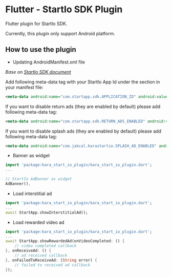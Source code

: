 # Flutter - StartIo SDK Plugin

Flutter plugin for StartIo SDK.

Currently, this plugin only support Android platform. 
## How to use the plugin 

* Updating AndroidManifest.xml file

_Base on [StartIo SDK document](https://support.startapp.com/hc/en-us/articles/360002411114-Android-Standard-#Step1,AddingandInitializingtheSDKtoYourProject)_

Add following meta-data tag with your StartIo App Id under the <application> section in your manifest file:
```xml
<meta-data android:name="com.startapp.sdk.APPLICATION_ID" android:value="startapp_app_id" />
```

If you want to disable return ads (they are enabled by default) please add following meta-data tag:
```xml
<meta-data android:name="com.startapp.sdk.RETURN_ADS_ENABLED" android:value="false" />
```

If you want to disable splash ads (they are enabled by default) please add following meta-data tag:
```xml
<meta-data android:name="com.jakcal.karastartio.SPLASH_AD_ENABLED" android:value="false" />
```

* Banner as widget
```dart
import 'package:kara_start_io_plugin/kara_start_io_plugin.dart';
...

// StartIo AdBanner as widget
AdBanner(),
```

* Load interstitial ad
```dart
import 'package:kara_start_io_plugin/kara_start_io_plugin.dart';
...
await StartApp.showInterstitialAd();
```

* Load rewarded video ad
```dart
import 'package:kara_start_io_plugin/kara_start_io_plugin.dart';
...
await StartApp.showRewardedAd(onVideoCompleted: () {
    // video completed callback
}, onReceiveAd: () {
    // ad received callback
}, onFailedToReceiveAd: (String error) {
    // failed to received ad callback
});
```
